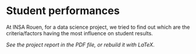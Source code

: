 # Student performances

At INSA Rouen, for a data science project, we tried to find out which are the criteria/factors having the most influence on student results.

_See the project report in the PDF file, or rebuild it with LaTeX_.
